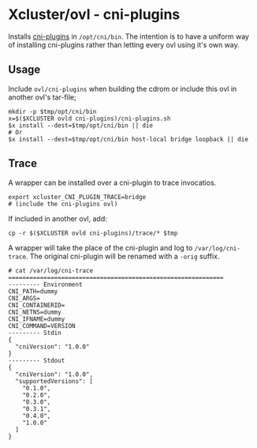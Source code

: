 # Xcluster/ovl - cni-plugins

Installs [cni-plugins](https://github.com/containernetworking/plugins)
in `/opt/cni/bin`. The intention is to have a uniform way of installing
cni-plugins rather than letting every ovl using it's own way.

## Usage

Include `ovl/cni-plugins` when building the cdrom or include this ovl
in another ovl's tar-file;

```
mkdir -p $tmp/opt/cni/bin
x=$($XCLUSTER ovld cni-plugins)/cni-plugins.sh
$x install --dest=$tmp/opt/cni/bin || die
# Or
$x install --dest=$tmp/opt/cni/bin host-local bridge loopback || die
```

## Trace

A wrapper can be installed over a cni-plugin to trace invocatios.

```
export xcluster_CNI_PLUGIN_TRACE=bridge
# (include the cni-plugins ovl)
```
If included in another ovl, add:
```
cp -r $($XCLUSTER ovld cni-plugins)/trace/* $tmp
```

A wrapper will take the place of the cni-plugin and log to
`/var/log/cni-trace`. The original cni-plugin will be renamed with a
`-orig` suffix.

```
# cat /var/log/cni-trace 
=============================================================
--------- Environment
CNI_PATH=dummy
CNI_ARGS=
CNI_CONTAINERID=
CNI_NETNS=dummy
CNI_IFNAME=dummy
CNI_COMMAND=VERSION
--------- Stdin
{
  "cniVersion": "1.0.0"
}
--------- Stdout
{
  "cniVersion": "1.0.0",
  "supportedVersions": [
    "0.1.0",
    "0.2.0",
    "0.3.0",
    "0.3.1",
    "0.4.0",
    "1.0.0"
  ]
}
```


